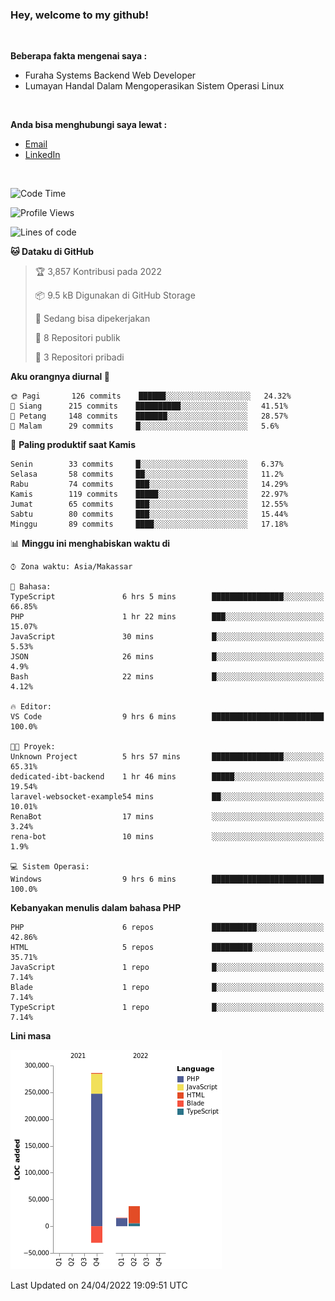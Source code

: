 <h3>Hey, welcome to my github!</h3>

<br>

<p><strong>Beberapa fakta mengenai saya :</strong></p>

<ul>
  <li>Furaha Systems Backend Web Developer</li>
  <li>Lumayan Handal Dalam Mengoperasikan Sistem Operasi Linux</li>
</ul>

<br>

<p><strong>Anda bisa menghubungi saya lewat :</strong></p>

<ul>
  <li><a href="mailto:renaldiapriyanto419@gmail.com">Email</a></li>
  <li><a href="https://www.linkedin.com/in/renaldi-kadang-314314206/">LinkedIn</a></li>
</ul>

<br>

<!--START_SECTION:waka-->
![Code Time](http://img.shields.io/badge/Code%20Time-91%20hrs%2049%20mins-blue)

![Profile Views](http://img.shields.io/badge/Profil%20dilihat-2-blue)

![Lines of code](https://img.shields.io/badge/Sejak%20Hello%20World%20aku%20telah%20menulis-308%20Thousand%20baris%20kode-blue)

**🐱 Dataku di GitHub** 

> 🏆 3,857 Kontribusi pada 2022
 > 
> 📦 9.5 kB Digunakan di GitHub Storage 
 > 
> 💼 Sedang bisa dipekerjakan
 > 
> 📜 8 Repositori publik 
 > 
> 🔑 3 Repositori pribadi  
 > 
**Aku orangnya diurnal 🐤** 

```text
🌞 Pagi       126 commits    ██████░░░░░░░░░░░░░░░░░░░   24.32% 
🌆 Siang      215 commits    ██████████░░░░░░░░░░░░░░░   41.51% 
🌃 Petang     148 commits    ███████░░░░░░░░░░░░░░░░░░   28.57% 
🌙 Malam      29 commits     █░░░░░░░░░░░░░░░░░░░░░░░░   5.6%

```
📅 **Paling produktif saat Kamis** 

```text
Senin        33 commits     █░░░░░░░░░░░░░░░░░░░░░░░░   6.37% 
Selasa       58 commits     ██░░░░░░░░░░░░░░░░░░░░░░░   11.2% 
Rabu         74 commits     ███░░░░░░░░░░░░░░░░░░░░░░   14.29% 
Kamis        119 commits    █████░░░░░░░░░░░░░░░░░░░░   22.97% 
Jumat        65 commits     ███░░░░░░░░░░░░░░░░░░░░░░   12.55% 
Sabtu        80 commits     ███░░░░░░░░░░░░░░░░░░░░░░   15.44% 
Minggu       89 commits     ████░░░░░░░░░░░░░░░░░░░░░   17.18%

```


📊 **Minggu ini menghabiskan waktu di** 

```text
⌚︎ Zona waktu: Asia/Makassar

💬 Bahasa: 
TypeScript               6 hrs 5 mins        ████████████████░░░░░░░░░   66.85% 
PHP                      1 hr 22 mins        ███░░░░░░░░░░░░░░░░░░░░░░   15.07% 
JavaScript               30 mins             █░░░░░░░░░░░░░░░░░░░░░░░░   5.53% 
JSON                     26 mins             █░░░░░░░░░░░░░░░░░░░░░░░░   4.9% 
Bash                     22 mins             █░░░░░░░░░░░░░░░░░░░░░░░░   4.12%

🔥 Editor: 
VS Code                  9 hrs 6 mins        █████████████████████████   100.0%

🐱‍💻 Proyek: 
Unknown Project          5 hrs 57 mins       ████████████████░░░░░░░░░   65.31% 
dedicated-ibt-backend    1 hr 46 mins        █████░░░░░░░░░░░░░░░░░░░░   19.54% 
laravel-websocket-example54 mins             ██░░░░░░░░░░░░░░░░░░░░░░░   10.01% 
RenaBot                  17 mins             ░░░░░░░░░░░░░░░░░░░░░░░░░   3.24% 
rena-bot                 10 mins             ░░░░░░░░░░░░░░░░░░░░░░░░░   1.9%

💻 Sistem Operasi: 
Windows                  9 hrs 6 mins        █████████████████████████   100.0%

```

**Kebanyakan menulis dalam bahasa PHP** 

```text
PHP                      6 repos             ██████████░░░░░░░░░░░░░░░   42.86% 
HTML                     5 repos             █████████░░░░░░░░░░░░░░░░   35.71% 
JavaScript               1 repo              █░░░░░░░░░░░░░░░░░░░░░░░░   7.14% 
Blade                    1 repo              █░░░░░░░░░░░░░░░░░░░░░░░░   7.14% 
TypeScript               1 repo              █░░░░░░░░░░░░░░░░░░░░░░░░   7.14%

```


**Lini masa**

![Chart not found](https://raw.githubusercontent.com/Sylent-Sys/Sylent-Sys/main/charts/bar_graph.png) 


 Last Updated on 24/04/2022 19:09:51 UTC
<!--END_SECTION:waka-->
